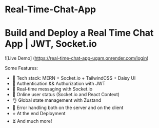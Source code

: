# Real-Time-Chat-App

# Build and Deploy a Real Time Chat App | JWT, Socket.io

![Live Demo] (https://real-time-chat-app-ugam.onrender.com/login)



Some Features:

-   🌟 Tech stack: MERN + Socket.io + TailwindCSS + Daisy UI
-   🎃 Authentication && Authorization with JWT
-   👾 Real-time messaging with Socket.io
-   🚀 Online user status (Socket.io and React Context)
-   👌 Global state management with Zustand
-   🐞 Error handling both on the server and on the client
-   ⭐ At the end Deployment
-   ⏳ And much more!

